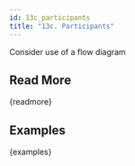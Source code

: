 ```yaml
---
id: 13c_participants
title: "13c. Participants"
---
```

Consider use of a flow diagram


## Read More

{readmore}

## Examples

{examples}